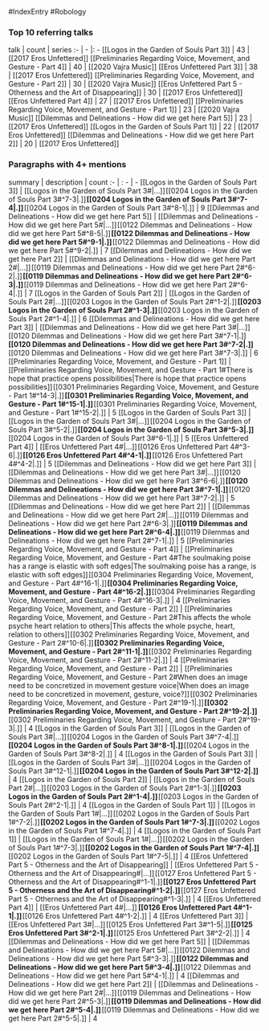 #IndexEntry #Robology

### Top 10 referring talks
talk | count | series
:- | - |: -
[[Logos in the Garden of Souls Part 3]] | 43 | [[2017 Eros Unfettered]]
[[Preliminaries Regarding Voice, Movement, and Gesture - Part 4]] | 40 | [[2020 Vajra Music]]
[[Eros Unfettered Part 3]] | 38 | [[2017 Eros Unfettered]]
[[Preliminaries Regarding Voice, Movement, and Gesture - Part 2]] | 30 | [[2020 Vajra Music]]
[[Eros Unfettered Part 5 - Otherness and the Art of Disappearing]] | 30 | [[2017 Eros Unfettered]]
[[Eros Unfettered Part 4]] | 27 | [[2017 Eros Unfettered]]
[[Preliminaries Regarding Voice, Movement, and Gesture - Part 1]] | 23 | [[2020 Vajra Music]]
[[Dilemmas and Delineations - How did we get here Part 5]] | 23 | [[2017 Eros Unfettered]]
[[Logos in the Garden of Souls Part 1]] | 22 | [[2017 Eros Unfettered]]
[[Dilemmas and Delineations - How did we get here Part 2]] | 20 | [[2017 Eros Unfettered]]

### Paragraphs with 4+ mentions
summary | description | count
:- | : - | -
[[Logos in the Garden of Souls Part 3]] | [[Logos in the Garden of Souls Part 3#\|...]] [[0204 Logos in the Garden of Souls Part 3#^7-3\|.]] **[[0204 Logos in the Garden of Souls Part 3#^7-4\|.]]** [[0204 Logos in the Garden of Souls Part 3#^8-1\|.]] | 9
[[Dilemmas and Delineations - How did we get here Part 5]] | [[Dilemmas and Delineations - How did we get here Part 5#\|...]] [[0122 Dilemmas and Delineations - How did we get here Part 5#^8-5\|.]] **[[0122 Dilemmas and Delineations - How did we get here Part 5#^9-1\|.]]** [[0122 Dilemmas and Delineations - How did we get here Part 5#^9-2\|.]] | 7
[[Dilemmas and Delineations - How did we get here Part 2]] | [[Dilemmas and Delineations - How did we get here Part 2#\|...]] [[0119 Dilemmas and Delineations - How did we get here Part 2#^6-2\|.]] **[[0119 Dilemmas and Delineations - How did we get here Part 2#^6-3\|.]]** [[0119 Dilemmas and Delineations - How did we get here Part 2#^6-4\|.]] | 7
[[Logos in the Garden of Souls Part 2]] | [[Logos in the Garden of Souls Part 2#\|...]] [[0203 Logos in the Garden of Souls Part 2#^1-2\|.]] **[[0203 Logos in the Garden of Souls Part 2#^1-3\|.]]** [[0203 Logos in the Garden of Souls Part 2#^1-4\|.]] | 6
[[Dilemmas and Delineations - How did we get here Part 3]] | [[Dilemmas and Delineations - How did we get here Part 3#\|...]] [[0120 Dilemmas and Delineations - How did we get here Part 3#^7-1\|.]] **[[0120 Dilemmas and Delineations - How did we get here Part 3#^7-2\|.]]** [[0120 Dilemmas and Delineations - How did we get here Part 3#^7-3\|.]] | 6
[[Preliminaries Regarding Voice, Movement, and Gesture - Part 1]] | [[Preliminaries Regarding Voice, Movement, and Gesture - Part 1#There is hope that practice opens possibilities\|There is hope that practice opens possibilities]] [[0301 Preliminaries Regarding Voice, Movement, and Gesture - Part 1#^14-3\|.]] **[[0301 Preliminaries Regarding Voice, Movement, and Gesture - Part 1#^15-1\|.]]** [[0301 Preliminaries Regarding Voice, Movement, and Gesture - Part 1#^15-2\|.]] | 5
[[Logos in the Garden of Souls Part 3]] | [[Logos in the Garden of Souls Part 3#\|...]] [[0204 Logos in the Garden of Souls Part 3#^5-2\|.]] **[[0204 Logos in the Garden of Souls Part 3#^5-3\|.]]** [[0204 Logos in the Garden of Souls Part 3#^6-1\|.]] | 5
[[Eros Unfettered Part 4]] | [[Eros Unfettered Part 4#\|...]] [[0126 Eros Unfettered Part 4#^3-6\|.]] **[[0126 Eros Unfettered Part 4#^4-1\|.]]** [[0126 Eros Unfettered Part 4#^4-2\|.]] | 5
[[Dilemmas and Delineations - How did we get here Part 3]] | [[Dilemmas and Delineations - How did we get here Part 3#\|...]] [[0120 Dilemmas and Delineations - How did we get here Part 3#^6-6\|.]] **[[0120 Dilemmas and Delineations - How did we get here Part 3#^7-1\|.]]** [[0120 Dilemmas and Delineations - How did we get here Part 3#^7-2\|.]] | 5
[[Dilemmas and Delineations - How did we get here Part 2]] | [[Dilemmas and Delineations - How did we get here Part 2#\|...]] [[0119 Dilemmas and Delineations - How did we get here Part 2#^6-3\|.]] **[[0119 Dilemmas and Delineations - How did we get here Part 2#^6-4\|.]]** [[0119 Dilemmas and Delineations - How did we get here Part 2#^7-1\|.]] | 5
[[Preliminaries Regarding Voice, Movement, and Gesture - Part 4]] | [[Preliminaries Regarding Voice, Movement, and Gesture - Part 4#The soulmaking poise has a range is elastic with soft edges\|The soulmaking poise has a range, is elastic with soft edges]] [[0304 Preliminaries Regarding Voice, Movement, and Gesture - Part 4#^16-1\|.]] **[[0304 Preliminaries Regarding Voice, Movement, and Gesture - Part 4#^16-2\|.]]** [[0304 Preliminaries Regarding Voice, Movement, and Gesture - Part 4#^16-3\|.]] | 4
[[Preliminaries Regarding Voice, Movement, and Gesture - Part 2]] | [[Preliminaries Regarding Voice, Movement, and Gesture - Part 2#This affects the whole psyche heart relation to others\|This affects the whole psyche, heart, relation to others]] [[0302 Preliminaries Regarding Voice, Movement, and Gesture - Part 2#^10-6\|.]] **[[0302 Preliminaries Regarding Voice, Movement, and Gesture - Part 2#^11-1\|.]]** [[0302 Preliminaries Regarding Voice, Movement, and Gesture - Part 2#^11-2\|.]] | 4
[[Preliminaries Regarding Voice, Movement, and Gesture - Part 2]] | [[Preliminaries Regarding Voice, Movement, and Gesture - Part 2#When does an image need to be concretized in movement gesture voice\|When does an image need to be concretized in movement, gesture, voice?]] [[0302 Preliminaries Regarding Voice, Movement, and Gesture - Part 2#^19-1\|.]] **[[0302 Preliminaries Regarding Voice, Movement, and Gesture - Part 2#^19-2\|.]]** [[0302 Preliminaries Regarding Voice, Movement, and Gesture - Part 2#^19-3\|.]] | 4
[[Logos in the Garden of Souls Part 3]] | [[Logos in the Garden of Souls Part 3#\|...]] [[0204 Logos in the Garden of Souls Part 3#^7-4\|.]] **[[0204 Logos in the Garden of Souls Part 3#^8-1\|.]]** [[0204 Logos in the Garden of Souls Part 3#^8-2\|.]] | 4
[[Logos in the Garden of Souls Part 3]] | [[Logos in the Garden of Souls Part 3#\|...]] [[0204 Logos in the Garden of Souls Part 3#^12-1\|.]] **[[0204 Logos in the Garden of Souls Part 3#^12-2\|.]]**  | 4
[[Logos in the Garden of Souls Part 2]] | [[Logos in the Garden of Souls Part 2#\|...]] [[0203 Logos in the Garden of Souls Part 2#^1-3\|.]] **[[0203 Logos in the Garden of Souls Part 2#^1-4\|.]]** [[0203 Logos in the Garden of Souls Part 2#^2-1\|.]] | 4
[[Logos in the Garden of Souls Part 1]] | [[Logos in the Garden of Souls Part 1#\|...]] [[0202 Logos in the Garden of Souls Part 1#^7-2\|.]] **[[0202 Logos in the Garden of Souls Part 1#^7-3\|.]]** [[0202 Logos in the Garden of Souls Part 1#^7-4\|.]] | 4
[[Logos in the Garden of Souls Part 1]] | [[Logos in the Garden of Souls Part 1#\|...]] [[0202 Logos in the Garden of Souls Part 1#^7-3\|.]] **[[0202 Logos in the Garden of Souls Part 1#^7-4\|.]]** [[0202 Logos in the Garden of Souls Part 1#^7-5\|.]] | 4
[[Eros Unfettered Part 5 - Otherness and the Art of Disappearing]] | [[Eros Unfettered Part 5 - Otherness and the Art of Disappearing#\|...]] [[0127 Eros Unfettered Part 5 - Otherness and the Art of Disappearing#^1-1\|.]] **[[0127 Eros Unfettered Part 5 - Otherness and the Art of Disappearing#^1-2\|.]]** [[0127 Eros Unfettered Part 5 - Otherness and the Art of Disappearing#^1-3\|.]] | 4
[[Eros Unfettered Part 4]] | [[Eros Unfettered Part 4#\|...]]  **[[0126 Eros Unfettered Part 4#^1-1\|.]]** [[0126 Eros Unfettered Part 4#^1-2\|.]] | 4
[[Eros Unfettered Part 3]] | [[Eros Unfettered Part 3#\|...]] [[0125 Eros Unfettered Part 3#^1-5\|.]] **[[0125 Eros Unfettered Part 3#^2-1\|.]]** [[0125 Eros Unfettered Part 3#^2-2\|.]] | 4
[[Dilemmas and Delineations - How did we get here Part 5]] | [[Dilemmas and Delineations - How did we get here Part 5#\|...]] [[0122 Dilemmas and Delineations - How did we get here Part 5#^3-3\|.]] **[[0122 Dilemmas and Delineations - How did we get here Part 5#^3-4\|.]]** [[0122 Dilemmas and Delineations - How did we get here Part 5#^4-1\|.]] | 4
[[Dilemmas and Delineations - How did we get here Part 2]] | [[Dilemmas and Delineations - How did we get here Part 2#\|...]] [[0119 Dilemmas and Delineations - How did we get here Part 2#^5-3\|.]] **[[0119 Dilemmas and Delineations - How did we get here Part 2#^5-4\|.]]** [[0119 Dilemmas and Delineations - How did we get here Part 2#^5-5\|.]] | 4

